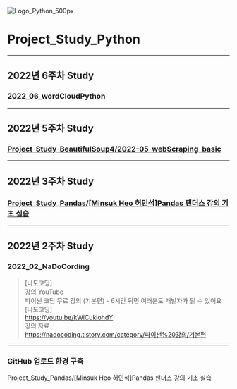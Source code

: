 ![Logo_Python_500px](https://user-images.githubusercontent.com/96277148/152209681-8c54e3dc-c6bf-4199-a859-9ff631b99c85.png)


# Project_Study_Python
---
## 2022년 6주차 Study
### 2022_06_wordCloudPython
---
## 2022년 5주차 Study
### [Project_Study_BeautifulSoup4/2022-05_webScraping_basic](https://github.com/zivary/Project_Study_BeautifulSoup4/tree/main/2022-06_web_crawling.econoi)
---
## 2022년 3주차 Study
### [Project_Study_Pandas/[Minsuk Heo 허민석]Pandas 팬더스 강의 기초 실습](https://github.com/zivary/Project_Study_Pandas)
---
## 2022년 2주차 Study

### 2022_02_NaDoCording
>[나도코딩] \
>강의 YouTube \
>파이썬 코딩 무료 강의 (기본편) - 6시간 뒤면 여러분도 개발자가 될 수 있어요 [나도코딩] \
>https://youtu.be/kWiCuklohdY \
>강의 자료 \
>https://nadocoding.tistory.com/category/파이썬%20강의/기본편

---
### GitHub 업로드 환경 구축


Project_Study_Pandas/[Minsuk Heo 허민석]Pandas 팬더스 강의 기초 실습
